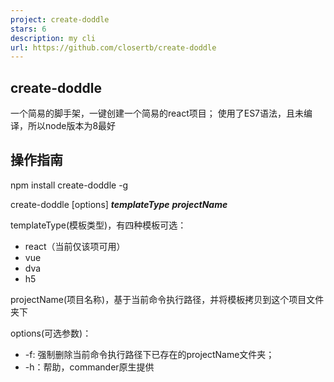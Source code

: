 ```yaml
---
project: create-doddle
stars: 6
description: my cli
url: https://github.com/closertb/create-doddle
---
```


create-doddle
-------------

一个简易的脚手架，一键创建一个简易的react项目； 使用了ES7语法，且未编译，所以node版本为8最好

操作指南
----

npm install create-doddle -g

create-doddle \[options\] _**templateType**_ _**projectName**_

templateType(模板类型)，有四种模板可选：

-   react（当前仅该项可用）
-   vue
-   dva
-   h5

projectName(项目名称)，基于当前命令执行路径，并将模板拷贝到这个项目文件夹下

options(可选参数)：

-   \-f: 强制删除当前命令执行路径下已存在的projectName文件夹；
-   \-h：帮助，commander原生提供
